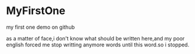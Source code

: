 # MyFirstOne
my first one demo on github

as a matter of face,i don't know what should be written here,and my poor english forced me stop writting anymore words until 
this word.so i stopped.
